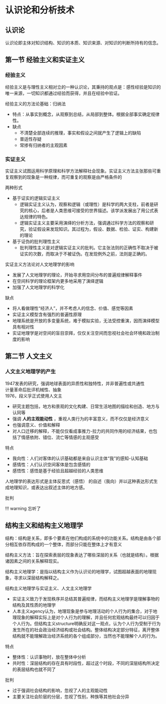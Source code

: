# 认识论和分析技术  

## 认识论
认识论即主体对知识结构、知识的本质、知识来源、对知识的判断所持有的信念。  

## 第一节 经验主义和实证主义
### 经验主义
经验主义是与理性主义相对立的一种认识论，其秉持的观点是：感性经验是知识的唯一来源，一切知识都通过经验而获得，并且在经验中验证。  

经验主义的方法论基础：归纳法  

* 特点：从事实到概念，从观察到总结，从局部到整体。根据全部事实确定规律性。  
* 缺点
    * 不清楚全部连续的推理，事实和假设之间就产生了逻辑上的缺陷
    * 普适性存疑
    * 常掺有归纳者的主观因素

### 实证主义
实证主义试图运用科学原理和科学方法解释社会现象。实证主义方法主张那些可重复观察到的现象是一种规律，而可重复的观察是由严格条件的  

两种形式

* 基于证实的逻辑实证主义
    * 逻辑实证主义认为，观察和逻辑（或理性）是科学的两大支柱，前者是研究的核心，后者是人类思维可接受的世界描述。该学派发展出了用公式表达规律的特色。
    * 逻辑实证主义主要采用演绎的分析方法，强调通过科学方法的观察和研究，验证假设来发现知识。其过程为，假设、数据、检验、证实、构建新的理论
* 基于证伪的批判理性主义
    * 批判理性主义是对逻辑实证主义的批判。它主张法则的正确性不取决于被证实的次数，而取决于不被证伪。在发现例外之前，法则是正确的。

实证主义方法论对人文地理学的影响

* 发展了人文地理学的理论，开始寻求用空间分布的普遍规律解释事件
* 在空间科学的理论框架内更多地采用了演绎逻辑
* 加强了人文地理学的科学化

缺点

* 将人看做理性“经济人”，并不考虑人的信念、价值、感觉等因素
* 实证主义模型含有强烈的普遍性原理
* 地理系统是开放的多变量系统，难于模拟实验，无法受控重演，因而演绎模型具有相对性
* 实证地理学是对空间的盲目崇拜，仅仅关注空间而忽视社会社会环境和政治制度的影响

## 第二节 人文主义
### 人文主义地理学的产生
1947发表的研究，强调地球表面的异质性和独特性，并非普遍性或共通性  
计量革命后批评机械性、抽象  
1976，段义孚正式使用人文主

* 研究主题包括，地方和景观的文化构建、日常生活地图的描绘和创造、地方与认同等  
* 强调 **人的主观能动性** ，重视人类行为的丰富意义，而不仅仅是经济意义  
* 也强调意义、价值和解释
* 对人口迁移的解释，不能仅仅看成事推力-拉力的共同作用的经济结果，也包括了情感依附、错位、流亡等情感的主观感受

特点

* 我向性：人们对客体的认识基础都是来自认识主体“我”的感知-认知基础
* 感情性：人们认识空间客体是包含感情的
* 感悟性：感悟是基于经验且超越经验的人类思维

人地理学的表达形式是主体反思式（感悟） 的自述（我向）并以这种表达形式生成地理知识，或表达出叙述主体的地方感。  

批判

!!! warning
    忘听了

## 结构主义和结构主义地理学
结构：结构是关系，即多个要素在他们构成的系统中的功能关系。结构是由各个部分相互依存而构成的一个整体，而部分只能在整体上才有意义  

结构主义方法：旨在探索表层的现象表达了哪些深层的关系（也就是结构）。根据诸因素之间的关系解释现实。  

结构主义地理学：是指以结构主义作为认识论的地理学，试图超越表面的地理现象，寻求以深层结构解释之。  

结构主义地理学与实证主义、人文主义地理学  

* 实证主义致力于发现秩序并总结其普遍规律，而结构主义地理学是理解事物的结构及其性质的地理学
* 人本主义agency认为，地理现象是参与地理活动的个人行为的集合，对于地理现象的解释实际上是对个人行为的理解，并且任何宏观结构最终可以归因于个人行为。但结构主义structure明确反对这一观点，认为个人行为受制于行为发生所在的社会政治经济结构或社会结构。整体结构决定部分特征，离开整体结构就不能理解政治经济系统的各个组成部分，当然也不能理解个人的行为。

特点

* 整体性：认识事物时，放在整体中分析
* 共时性：深层结构的存在具有时段性，超过这个时段，不同的深层结构所决定的表层结构也就不同了

批判

* 过于强调社会结构的影响，忽视了人的主观能动性
* 主要关注社会阶层的分层，忽视了性别，种族等其他社会分异
